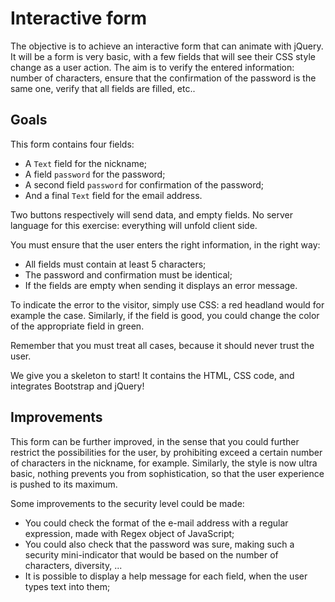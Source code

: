 # Interactive form

The objective is to achieve an interactive form that can animate with jQuery. It will be a form is very basic, with a few fields that will see their CSS style change as a user action. The aim is to verify the entered information: number of characters, ensure that the confirmation of the password is the same one, verify that all fields are filled, etc..

## Goals

This form contains four fields:
- A `Text` field for the nickname;
- A field `password` for the password;
- A second field `password` for confirmation of the password;
- And a final `Text` field for the email address.

Two buttons respectively will send data, and empty fields. No server language for this exercise: everything will unfold client side.

You must ensure that the user enters the right information, in the right way:
- All fields must contain at least 5 characters;
- The password and confirmation must be identical;
- If the fields are empty when sending it displays an error message.

To indicate the error to the visitor, simply use CSS: a red headland would for example the case. Similarly, if the field is good, you could change the color of the appropriate field in green.

Remember that you must treat all cases, because it should never trust the user.

We give you a skeleton to start! It contains the HTML, CSS code, and integrates Bootstrap and jQuery!

## Improvements

This form can be further improved, in the sense that you could further restrict the possibilities for the user, by prohibiting exceed a certain number of characters in the nickname, for example. Similarly, the style is now ultra basic, nothing prevents you from sophistication, so that the user experience is pushed to its maximum.

Some improvements to the security level could be made:
- You could check the format of the e-mail address with a regular expression, made with Regex object of JavaScript;
- You could also check that the password was sure, making such a security mini-indicator that would be based on the number of characters, diversity, ...
- It is possible to display a help message for each field, when the user types text into them;
